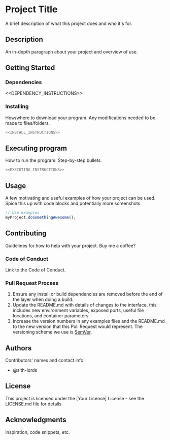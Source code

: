 # Project Title

A brief description of what this project does and who it's for.

## Description

An in-depth paragraph about your project and overview of use.

## Getting Started

### Dependencies

<<DEPENDENCY_INSTRUCTIONS>>

### Installing

How/where to download your program. Any modifications needed to be made to files/folders.

```bash
<<INSTALL_INSTRUCTIONS>>
```

## Executing program

How to run the program. Step-by-step bullets.

```bash
<<EXECUTING_INSTRUCTIONS>>
```

## Usage

A few motivating and useful examples of how your project can be used. Spice this up with code blocks and potentially more screenshots.

```javascript
// Use examples
myProject.doSomethingAwesome();
```

## Contributing

Guidelines for how to help with your project. Buy me a coffee?

### Code of Conduct

Link to the Code of Conduct.

### Pull Request Process

1. Ensure any install or build dependencies are removed before the end of the layer when doing a build.
2. Update the README.md with details of changes to the interface, this includes new environment variables, exposed ports, useful file locations, and container parameters.
3. Increase the version numbers in any examples files and the README.md to the new version that this Pull Request would represent. The versioning scheme we use is [SemVer](http://semver.org/).

## Authors

Contributors' names and contact info
- @sith-lords

## License

This project is licensed under the [Your License] License - see the LICENSE.md file for details

## Acknowledgments

Inspiration, code snippets, etc.

